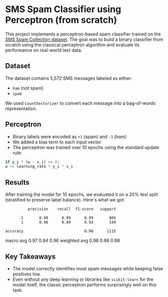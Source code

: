 # SMS Spam Classifier using Perceptron (from scratch)

This project implements a perceptron-based spam classifier trained on the [SMS Spam Collection dataset](https://www.kaggle.com/datasets/uciml/sms-spam-collection-dataset). The goal was to build a binary classifier from scratch using the classical perceptron algorithm and evaluate its performance on real-world text data.

## Dataset
The dataset contains 5,572 SMS messages labeled as either:
- `ham` (not spam)
- `spam`

We used `CountVectorizer` to convert each message into a bag-of-words representation.

## Perceptron
- Binary labels were encoded as `+1` (spam) and `-1` (ham)
- We added a bias term to each input vector
- The perceptron was trained over 10 epochs using the standard update rule:
  
```Python
if y_i * (w ⋅ x_i) <= 0:
w += learning_rate * y_i * x_i
```


## Results

After training the model for 10 epochs, we evaluated it on a 20% test split (stratified to preserve label balance). Here's what we got:

              precision    recall  f1-score   support

          -1       0.98      0.99      0.99       966
           1       0.96      0.89      0.93       149

    accuracy                           0.98      1115
   macro avg       0.97      0.94      0.96
weighted avg       0.98      0.98      0.98


## Key Takeaways

- The model correctly identifies most spam messages while keeping false positives low.
- Even without any deep learning or libraries like `scikit-learn` for the model itself, the classic perceptron performs surprisingly well on this task.